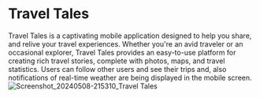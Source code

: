
# Travel Tales
Travel Tales is a captivating mobile application designed to help you share, and relive your travel experiences. Whether you're an avid traveler or an occasional explorer, Travel Tales 
provides an easy-to-use platform for creating rich travel stories, complete with photos, maps, and travel statistics. Users can follow other users and see their trips and, also notifications of real-time weather are being displayed in the mobile screen.![Screenshot_20240508-215310_Travel Tales](https://github.com/Medafoui/Travel_Tales/assets/95185478/075a62cd-ed9c-498e-9815-39260c6c7a2f)
